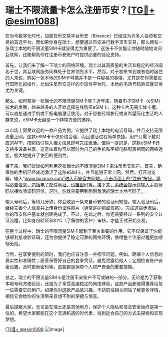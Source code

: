 # 瑞士不限流量卡怎么注册币安？[[TG💪+ @esim1088](https://t.me/s/esim1088)]

在当今数字化时代，加密货币交易平台币安（Binance）已经成为许多人投资和交易的首选平台。而如果你身在瑞士，想要通过币安进行数字货币交易，那么拥有一张瑞士本地的不限流量SIM卡就显得尤为重要了。这张卡不仅能让你随时随地访问互联网，还能帮助你在注册币安账户时提供必要的验证支持。

首先，让我们来了解一下瑞士的网络环境。瑞士以其高质量的生活和稳定的经济闻名于世，其互联网服务同样处于世界领先水平。然而，对于初来乍到或者临时居住的人来说，购买一张本地的SIM卡可能并不是一件容易的事情。尤其是在你需要进行国际化的操作，比如注册币安这样的全球性平台时，本地的电话号码验证就显得尤为关键。

那么，如何获得一张瑞士的不限流量SIM卡呢？近年来，随着电子SIM卡（eSIM）技术的发展，越来越多的人开始选择在线购买eSIM卡。这种卡片无需实体卡槽，可以直接通过手机或平板电脑激活使用。对于那些经常旅行或者希望简化生活的人群来说，eSIM卡无疑是一个非常方便的选择。

以市场上颇受欢迎的一款产品为例，它提供了瑞士本地的电话号码，并且支持无限流量上网。这款eSIM卡不仅价格合理，而且激活过程简单快捷。用户只需下载对应的APP，按照指引输入相关信息即可完成激活。值得一提的是，这款eSIM卡还支持多设备共享，这意味着你可以同时为自己的手机和平板电脑配置相同的网络连接，极大地提升了使用的便利性。

接下来，我们谈谈如何利用这张瑞士的不限流量SIM卡来注册币安账户。首先，确保你的手机已经成功激活了这张eSIM卡，并且能够正常上网。然后，打开浏览器，输入“www.binance.com”进入币安官方网站。点击页面上的“注册”按钮，填写必要信息，包括电子邮件地址、设置密码等。接下来，系统会提示你输入手机号码以接收验证码短信。这时，你就需要用到刚刚激活的瑞士本地号码了。

输入号码后，等待几分钟，你会收到一条来自币安的验证码短信。输入验证码后，继续完善个人信息并上传身份证件照片（通常是护照或驾照）。完成这些步骤后，你的币安账户基本就创建完成了。不过，在此之后，你还需要经过一系列的安全认证流程，比如身份验证和KYC（了解你的客户）审核，才能正式开始交易。

在整个过程中，瑞士的不限流量SIM卡起到了至关重要的作用。它不仅保证了你能够顺利接收验证码，还为你提供了稳定可靠的网络环境，使得整个注册过程更加顺畅无阻。

当然，在享受便利的同时，我们也应该注意一些细节问题。例如，确保个人信息的真实性和准确性；妥善保管好自己的登录凭证，避免泄露给他人；定期检查账户安全设置，及时更新密码等。这些都是保障个人财产安全的重要措施。

总之，瑞士的不限流量SIM卡是注册币安账户不可或缺的一部分。无论是为了获取本地号码方便验证，还是为了享受高速稳定的网络体验，这款产品都值得推荐给每一位需要它的用户。如果你对这款产品感兴趣，不妨前往相关网站了解更多详情，相信它会给你的生活带来意想不到的便捷与惊喜。

最后提醒大家，无论是在瑞士还是其他地方，保护个人隐私和信息安全始终是第一位的。希望大家都能在这个充满机遇的时代里，找到适合自己的方式去探索和实现梦想。

[[TG💪+ @esim1088](https://t.me/s/esim1088) ![Image](https://i.postimg.cc/4NQfJmqS/Snipaste-2025-05-13-00-14-12.png)]